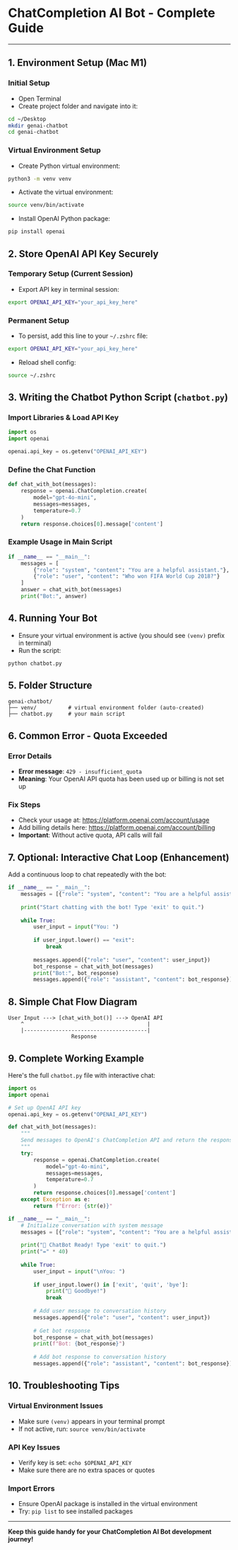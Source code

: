# ChatCompletion AI Bot - Complete Guide

---

## 1. Environment Setup (Mac M1)

### Initial Setup
- Open Terminal
- Create project folder and navigate into it:

```bash
cd ~/Desktop
mkdir genai-chatbot
cd genai-chatbot
```

### Virtual Environment Setup
- Create Python virtual environment:

```bash
python3 -m venv venv
```

- Activate the virtual environment:

```bash
source venv/bin/activate
```

- Install OpenAI Python package:

```bash
pip install openai
```

## 2. Store OpenAI API Key Securely

### Temporary Setup (Current Session)
- Export API key in terminal session:

```bash
export OPENAI_API_KEY="your_api_key_here"
```

### Permanent Setup
- To persist, add this line to your `~/.zshrc` file:

```bash
export OPENAI_API_KEY="your_api_key_here"
```

- Reload shell config:

```bash
source ~/.zshrc
```

## 3. Writing the Chatbot Python Script (`chatbot.py`)

### Import Libraries & Load API Key

```python
import os
import openai

openai.api_key = os.getenv("OPENAI_API_KEY")
```

### Define the Chat Function

```python
def chat_with_bot(messages):
    response = openai.ChatCompletion.create(
        model="gpt-4o-mini",
        messages=messages,
        temperature=0.7
    )
    return response.choices[0].message['content']
```

### Example Usage in Main Script

```python
if __name__ == "__main__":
    messages = [
        {"role": "system", "content": "You are a helpful assistant."},
        {"role": "user", "content": "Who won FIFA World Cup 2018?"}
    ]
    answer = chat_with_bot(messages)
    print("Bot:", answer)
```

## 4. Running Your Bot

- Ensure your virtual environment is active (you should see `(venv)` prefix in terminal)
- Run the script:

```bash
python chatbot.py
```

## 5. Folder Structure

```
genai-chatbot/
├── venv/          # virtual environment folder (auto-created)
├── chatbot.py     # your main script
```

## 6. Common Error - Quota Exceeded

### Error Details
- **Error message**: `429 - insufficient_quota`
- **Meaning**: Your OpenAI API quota has been used up or billing is not set up

### Fix Steps
- Check your usage at: https://platform.openai.com/account/usage
- Add billing details here: https://platform.openai.com/account/billing
- **Important**: Without active quota, API calls will fail

## 7. Optional: Interactive Chat Loop (Enhancement)

Add a continuous loop to chat repeatedly with the bot:

```python
if __name__ == "__main__":
    messages = [{"role": "system", "content": "You are a helpful assistant."}]
    
    print("Start chatting with the bot! Type 'exit' to quit.")
    
    while True:
        user_input = input("You: ")
        
        if user_input.lower() == "exit":
            break
            
        messages.append({"role": "user", "content": user_input})
        bot_response = chat_with_bot(messages)
        print("Bot:", bot_response)
        messages.append({"role": "assistant", "content": bot_response})
```

## 8. Simple Chat Flow Diagram

```
User Input ---> [chat_with_bot()] ---> OpenAI API
    ^                                       |
    |---------------------------------------|
                    Response
```

## 9. Complete Working Example

Here's the full `chatbot.py` file with interactive chat:

```python
import os
import openai

# Set up OpenAI API key
openai.api_key = os.getenv("OPENAI_API_KEY")

def chat_with_bot(messages):
    """
    Send messages to OpenAI's ChatCompletion API and return the response
    """
    try:
        response = openai.ChatCompletion.create(
            model="gpt-4o-mini",
            messages=messages,
            temperature=0.7
        )
        return response.choices[0].message['content']
    except Exception as e:
        return f"Error: {str(e)}"

if __name__ == "__main__":
    # Initialize conversation with system message
    messages = [{"role": "system", "content": "You are a helpful assistant."}]
    
    print("🤖 ChatBot Ready! Type 'exit' to quit.")
    print("=" * 40)
    
    while True:
        user_input = input("\nYou: ")
        
        if user_input.lower() in ['exit', 'quit', 'bye']:
            print("👋 Goodbye!")
            break
            
        # Add user message to conversation history
        messages.append({"role": "user", "content": user_input})
        
        # Get bot response
        bot_response = chat_with_bot(messages)
        print(f"Bot: {bot_response}")
        
        # Add bot response to conversation history
        messages.append({"role": "assistant", "content": bot_response})
```

## 10. Troubleshooting Tips

### Virtual Environment Issues
- Make sure `(venv)` appears in your terminal prompt
- If not active, run: `source venv/bin/activate`

### API Key Issues
- Verify key is set: `echo $OPENAI_API_KEY`
- Make sure there are no extra spaces or quotes

### Import Errors
- Ensure OpenAI package is installed in the virtual environment
- Try: `pip list` to see installed packages

---

**Keep this guide handy for your ChatCompletion AI Bot development journey!**